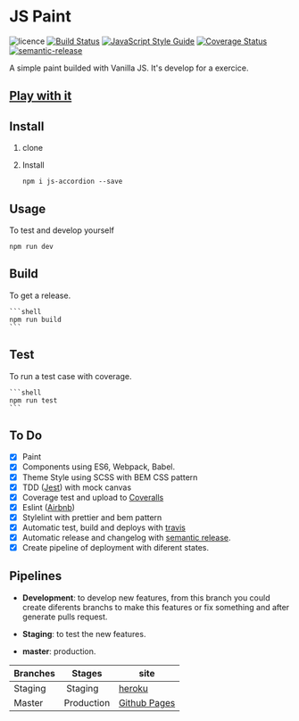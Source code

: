 # JS Paint

![licence](https://img.shields.io/badge/licence-MIT-blue.svg?style=flat) 
[![Build Status](https://travis-ci.org/kappys1/js-paint.svg?branch=master)](https://travis-ci.org/kappys1/js-paint)
[![JavaScript Style Guide](https://img.shields.io/badge/code_style-standard-brightgreen.svg)](https://standardjs.com)
[![Coverage Status](https://coveralls.io/repos/github/kappys1/js-paint/badge.svg?branch=master)](https://coveralls.io/github/kappys1/js-paint?branch=master)
[![semantic-release](https://img.shields.io/badge/%20%20%F0%9F%93%A6%F0%9F%9A%80-semantic--release-e10079.svg)](https://github.com/semantic-release/semantic-release)

A simple paint builded with Vanilla JS.
It's develop for a exercice.

## [Play with it](https://kappys1.github.io/js-paint/) 
 
## Install

1. clone 

2. Install

    ```shell
    npm i js-accordion --save
    ```

## Usage

To test and develop yourself

```shell
npm run dev
```

## Build

To get a release.

    ```shell
    npm run build
    ```

## Test

To run a test case with coverage.

    ```shell
    npm run test
    ```


## To Do

- [x] Paint
- [x] Components using ES6, Webpack, Babel.
- [x] Theme Style using SCSS with BEM CSS pattern
- [x] TDD ([Jest](https://jestjs.io/)) with mock canvas
- [x] Coverage test and upload to [Coveralls](https://coveralls.io/github/kappys1/js-paint)
- [x] Eslint ([Airbnb](https://github.com/airbnb/javascript))
- [x] Stylelint with prettier and bem pattern
- [x] Automatic test, build and deploys with [travis](https://travis-ci.org/kappys1/js-paint)
- [x] Automatic release and changelog with [semantic release](https://github.com/semantic-release/semantic-release).
- [x] Create pipeline of deployment with diferent states.

## Pipelines

- **Development**: to develop new features, from this branch you could create diferents branchs to make this features or fix something and after generate pulls request.

- **Staging**: to test the new features.

- **master**: production.

| Branches    | Stages     | site                                                           |
| ----------- | ---------- | -------------------------------------------------------------- |
| Staging |  Staging   | [heroku](https://js-paint-staging.herokuapp.com/)       |
| Master  | Production | [Github Pages](https://kappys1.github.io/js-paint/) |
